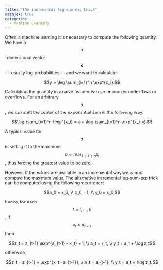 ```yaml
---
title: "The incremental log-sum-exp trick"
mathjax: true
categories:
  - Machine Learning
---
```


Often in machine learning it is necessary to compute the following quantity. We have a $$n$$-dimensional vector $$\mathbf x$$---usually log-probabilities--- and we want to calculate:

$$y = \log \sum_{i=1}^n \exp^{x_i}.$$

Calculating the quantity in a naive manner we can encounter underflows or overflows. For an arbitrary $$a$$, we can shift the center of the exponential sum in the following way:

$$\log \sum_{i=1}^n \exp^{x_i} = a + \log \sum_{i=1}^n \exp^{x_i-a}.$$

A typical value for $$a$$ is setting it to the maximum, $$a = \max_{1\leq i \leq n} x_i$$, thus forcing the greatest value to be zero.

However, if the values are available in an incremental way we cannot compute the maximum value. The alternative incremental log-sum-exp trick can be computed using the following recurrence:

$$a_0 = x_0, \\ z_0 = 1, \\ y_0 = x_0,$$

hence, for each $$t=1,\ldots, n$$, if $$x_t > a_{t-1}$$ then: 

$$z_t = z_{t-1} \exp^{a_{t-1} - x_t} +  1, \\ a_t = x_t, \\ y_t = a_t + \log z_t$$

otherwise,

$$z_t = z_{t-1} +  \exp^{x_t - a_{t-1}}, \\ a_t = a_{t-1}, \\ y_t = a_t + \log z_t.$$
